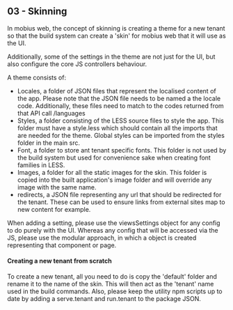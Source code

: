 ## 03 - Skinning ##

In mobius web, the concept of skinning is creating a theme for a new tenant
so that the build system can create a 'skin' for mobius web that it will use
as the UI.

Additionally, some of the settings in the theme are not just for the
UI, but also configure the core JS controllers behaviour.

A theme consists of:

 - Locales, a folder of JSON files that represent the localised content of the
 app. Please note that the JSON file needs to be named a the locale code.
 Additionally, these files need to match to the codes returned from 
 that API call /languages
 - Styles, a folder consisting of the LESS source files to style the app.
 This folder must have a style.less which should contain all the imports
 that are needed for the theme. Global styles can be imported from the styles
 folder in the main src.
 - Font, a folder to store ant tenant specific fonts. This folder is not used
 by the build system but used for convenience sake when creating font families
 in LESS.
 - Images, a folder for all the static images for the skin. This folder is
 copied into the built application's image folder and will override any image
 with the same name.
 - redirects, a JSON file representing any url that should be redirected for the
 tenant. These can be used to ensure links from external sites map to new content
 for example.


When adding a setting, please use the viewsSettings object for any config to
do purely with the UI. Whereas any config that will be accessed via the JS, please
use the modular approach, in which a object is created representing that component
or page.

#### Creating a new tenant from scratch ####

To create a new tenant, all you need to do is copy the 'default' folder and
rename it to the name of the skin. This will then act as the 'tenant' name
used in the build commands. Also, please keep the utility npm scripts up to date
by adding a serve.tenant and run.tenant to the package JSON.

